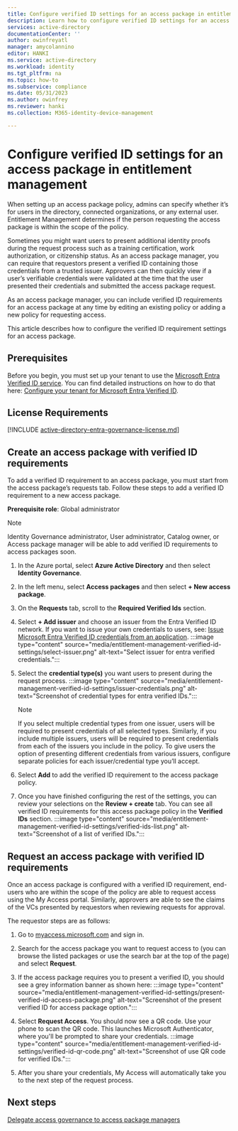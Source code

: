 ```yaml
---
title: Configure verified ID settings for an access package in entitlement management
description: Learn how to configure verified ID settings for an access package in entitlement management.
services: active-directory
documentationCenter: ''
author: owinfreyatl
manager: amycolannino
editor: HANKI
ms.service: active-directory
ms.workload: identity
ms.tgt_pltfrm: na
ms.topic: how-to
ms.subservice: compliance
ms.date: 05/31/2023
ms.author: owinfrey
ms.reviewer: hanki
ms.collection: M365-identity-device-management

---
```


# Configure verified ID settings for an access package in entitlement management

When setting up an access package policy, admins can specify whether it’s for users in the directory, connected organizations, or any external user. Entitlement Management determines if the person requesting the access package is within the scope of the policy. 

Sometimes you might want users to present additional identity proofs during the request process such as a training certification, work authorization, or citizenship status.  As an access package manager, you can require that requestors present a verified ID containing those credentials from a trusted issuer. Approvers can then quickly view if a user’s verifiable credentials were validated at the time that the user presented their credentials and submitted the access package request. 

As an access package manager, you can include verified ID requirements for an access package at any time by editing an existing policy or adding a new policy for requesting access. 

This article describes how to configure the verified ID requirement settings for an access package.

## Prerequisites

Before you begin, you must set up your tenant to use the [Microsoft Entra Verified ID service](../verifiable-credentials/decentralized-identifier-overview.md). You can find detailed instructions on how to do that here: [Configure your tenant for Microsoft Entra Verified ID](../verifiable-credentials/verifiable-credentials-configure-tenant.md). 


## License Requirements

[!INCLUDE [active-directory-entra-governance-license.md](../../../includes/active-directory-entra-governance-license.md)]

## Create an access package with verified ID requirements


To add a verified ID requirement to an access package, you must start from the access package’s requests tab. Follow these steps to add a verified ID requirement to a new access package.


**Prerequisite role**: Global administrator

> [!NOTE]
> Identity Governance administrator, User administrator, Catalog owner, or Access package manager will be able to add verified ID requirements to access packages soon.

1. In the Azure portal, select **Azure Active Directory** and then select **Identity Governance**.

1. In the left menu, select **Access packages** and then select **+ New access package**.

1. On the **Requests** tab, scroll to the **Required Verified Ids** section.

1. Select **+ Add issuer** and choose an issuer from the Entra Verified ID network. If you want to issue your own credentials to users, see: [Issue Microsoft Entra Verified ID credentials from an application](../verifiable-credentials/verifiable-credentials-configure-issuer.md).
    :::image type="content" source="media/entitlement-management-verified-id-settings/select-issuer.png" alt-text="Select issuer for entra verified credentials.":::

1. Select the **credential type(s)** you want users to present during the request process.
    :::image type="content" source="media/entitlement-management-verified-id-settings/issuer-credentials.png" alt-text="Screenshot of credential types for entra verified IDs.":::
    > [!NOTE]
    > If you select multiple credential types from one issuer, users will be required to present credentials of all selected types. Similarly, if you include multiple issuers, users will be required to present credentials from each of the issuers you include in the policy. To give users the option of presenting different credentials from various issuers, configure separate policies for each issuer/credential type you’ll accept.
1. Select **Add** to add the verified ID requirement to the access package policy. 

1. Once you have finished configuring the rest of the settings, you can review your selections on the **Review + create** tab. You can see all verified ID requirements for this access package policy in the **Verified IDs** section.
    :::image type="content" source="media/entitlement-management-verified-id-settings/verified-ids-list.png" alt-text="Screenshot of a list of verified IDs.":::


## Request an access package with verified ID requirements

Once an access package is configured with a verified ID requirement, end-users who are within the scope of the policy are able to request access using the My Access portal. Similarly, approvers are able to see the claims of the VCs presented by requestors when reviewing requests for approval.

The requestor steps are as follows:

1. Go to [myaccess.microsoft.com](HTTPS://myaccess.microsoft.com) and sign in.

1. Search for the access package you want to request access to (you can browse the listed packages or use the search bar at the top of the page) and select **Request**.

1. If the access package requires you to present a verified ID, you should see a grey information banner as shown here:
    :::image type="content" source="media/entitlement-management-verified-id-settings/present-verified-id-access-package.png" alt-text="Screenshot of the present verified ID for access package option.":::
1. Select **Request Access**. You should now see a QR code. Use your phone to scan the QR code. This launches Microsoft Authenticator, where you'll be prompted to share your credentials.
    :::image type="content" source="media/entitlement-management-verified-id-settings/verified-id-qr-code.png" alt-text="Screenshot of use QR code for verified IDs.":::
1. After you share your credentials, My Access will automatically take you to the next step of the request process.


## Next steps

[Delegate access governance to access package managers](entitlement-management-delegate-managers.md)